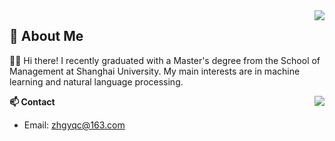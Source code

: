 <img align="right" src="https://komarev.com/ghpvc/?username=Duguce&style=flat-square&color=blueviolet">

## 👋 About Me

👨‍🎓 Hi there! I recently graduated with a Master's degree from the School of Management at Shanghai University. My main interests are in machine learning and natural language processing.

<img align="right" src="https://github-readme-stats.vercel.app/api?username=Duguce&show_icons=true&icon_color=black&text_color=718096&bg_color=00000000&hide_title=true&line_height=24&v=5&style=flat" />

**📫 Contact**

- Email: [zhgyqc@163.com](mailto:zhgyqc@163.com)


